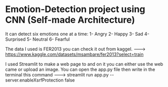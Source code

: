 # **Emotion-Detection project using CNN (Self-made Architecture)**

It can detect six emotions one at a time: 1- Angry 2- Happy 3- Sad 4- Surprised 5- Neutral 6- Fearful

The data I used is FER2013 you can check it out from kaggel. ---> https://www.kaggle.com/datasets/msambare/fer2013?select=train

I used Streamlit to make a web page to and on it you can either use the web came or upload an image. You can open the app.py file then write in the terminal this command ---> streamlit run app.py --server.enableXsrfProtection false
